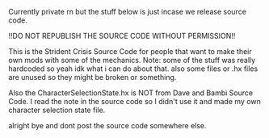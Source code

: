 Currently private rn but the stuff below is just incase we release source code.









!!DO NOT REPUBLISH THE SOURCE CODE WITHOUT PERMISSION!!

This is the Strident Crisis Source Code for people that want to make their own mods with some of the mechanics.
Note: some of the stuff was really hardcoded so yeah idk what i can do about that. also some files or .hx files are unused so they might be broken or something.


Also the CharacterSelectionState.hx is NOT from Dave and Bambi Source Code. I read the note in the source code so I didn't use it and made my own character selection state file.

alright bye and dont post the source code somewhere else.
